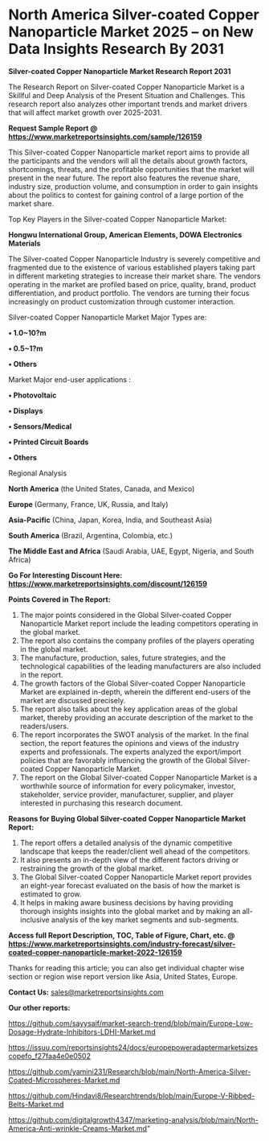 # North America Silver-coated Copper Nanoparticle Market 2025 – on New Data Insights Research By 2031

<strong>Silver-coated Copper Nanoparticle Market Research Report 2031</strong>

The Research Report on Silver-coated Copper Nanoparticle Market is a Skillful and Deep Analysis of the Present Situation and Challenges. This research report also analyzes other important trends and market drivers that will affect market growth over 2025-2031.

<strong>Request Sample Report @ <a href=https://www.marketreportsinsights.com/sample/126159>https://www.marketreportsinsights.com/sample/126159</a></strong>

This Silver-coated Copper Nanoparticle market report aims to provide all the participants and the vendors will all the details about growth factors, shortcomings, threats, and the profitable opportunities that the market will present in the near future. The report also features the revenue share, industry size, production volume, and consumption in order to gain insights about the politics to contest for gaining control of a large portion of the market share.

Top Key Players in the Silver-coated Copper Nanoparticle Market:

<strong>Hongwu International Group, American Elements, DOWA Electronics Materials</strong>

The Silver-coated Copper Nanoparticle Industry is severely competitive and fragmented due to the existence of various established players taking part in different marketing strategies to increase their market share. The vendors operating in the market are profiled based on price, quality, brand, product differentiation, and product portfolio. The vendors are turning their focus increasingly on product customization through customer interaction.

Silver-coated Copper Nanoparticle Market Major Types are:

<strong>• 1.0~10?m

• 0.5~1?m

• Others</strong>

Market Major end-user applications :

<strong>• Photovoltaic

• Displays

• Sensors/Medical

• Printed Circuit Boards

• Others</strong>

Regional Analysis

</u><strong><b>North America</b></strong> (the United States, Canada, and Mexico)

<strong><b>Europe </b></strong>(Germany, France, UK, Russia, and Italy)

<strong><b>Asia-Pacific</b></strong> (China, Japan, Korea, India, and Southeast Asia)

<strong><b>South America</b></strong> (Brazil, Argentina, Colombia, etc.)

<strong><b>The Middle East and Africa</b></strong> (Saudi Arabia, UAE, Egypt, Nigeria, and South Africa)

<strong>Go For Interesting Discount Here: <a href=https://www.marketreportsinsights.com/discount/126159>https://www.marketreportsinsights.com/discount/126159</a></strong>

<strong>Points Covered in The Report:</strong>
<ol>
  <li>The major points considered in the Global Silver-coated Copper Nanoparticle Market report include the leading competitors operating in the global market.</li>
  <li>The report also contains the company profiles of the players operating in the global market.</li>
  <li>The manufacture, production, sales, future strategies, and the technological capabilities of the leading manufacturers are also included in the report.</li>
  <li>The growth factors of the Global Silver-coated Copper Nanoparticle Market are explained in-depth, wherein the different end-users of the market are discussed precisely.</li>
  <li>The report also talks about the key application areas of the global market, thereby providing an accurate description of the market to the readers/users.</li>
  <li>The report incorporates the SWOT analysis of the market. In the final section, the report features the opinions and views of the industry experts and professionals. The experts analyzed the export/import policies that are favorably influencing the growth of the Global Silver-coated Copper Nanoparticle Market.</li>
  <li>The report on the Global Silver-coated Copper Nanoparticle Market is a worthwhile source of information for every policymaker, investor, stakeholder, service provider, manufacturer, supplier, and player interested in purchasing this research document.</li>
</ol>
<strong>Reasons for Buying Global Silver-coated Copper Nanoparticle Market Report:</strong>

<ol>
  <li>The report offers a detailed analysis of the dynamic competitive landscape that keeps the reader/client well ahead of the competitors.</li>
  <li>It also presents an in-depth view of the different factors driving or restraining the growth of the global market.</li>
  <li>The Global Silver-coated Copper Nanoparticle Market report provides an eight-year forecast evaluated on the basis of how the market is estimated to grow.</li>
  <li>It helps in making aware business decisions by having providing thorough insights insights into the global market and by making an all-inclusive analysis of the key market segments and sub-segments.</li>
</ol>
<strong>Access full Report Description, TOC, Table of Figure, Chart, etc. @ <a href=https://www.marketreportsinsights.com/industry-forecast/silver-coated-copper-nanoparticle-market-2022-126159>https://www.marketreportsinsights.com/industry-forecast/silver-coated-copper-nanoparticle-market-2022-126159</a></strong>


Thanks for reading this article; you can also get individual chapter wise section or region wise report version like Asia, United States, Europe.

<strong>Contact Us:</strong>
sales@marketreportsinsights.com

<strong>Our other reports:</strong>

<a href=https://github.com/sayysaif/market-search-trend/blob/main/Europe-Low-Dosage-Hydrate-Inhibitors-LDHI-Market.md>https://github.com/sayysaif/market-search-trend/blob/main/Europe-Low-Dosage-Hydrate-Inhibitors-LDHI-Market.md</a>

<a href=https://issuu.com/reportsinsights24/docs/europepoweradaptermarketsizescopefo_f27faa4e0e0502>https://issuu.com/reportsinsights24/docs/europepoweradaptermarketsizescopefo_f27faa4e0e0502</a>

<a href=https://github.com/yamini231/Research/blob/main/North-America-Silver-Coated-Microspheres-Market.md>https://github.com/yamini231/Research/blob/main/North-America-Silver-Coated-Microspheres-Market.md</a>

<a href=https://github.com/Hindavi8/Researchtrends/blob/main/Europe-V-Ribbed-Belts-Market.md>https://github.com/Hindavi8/Researchtrends/blob/main/Europe-V-Ribbed-Belts-Market.md</a>

<a href=https://github.com/digitalgrowth4347/marketing-analysis/blob/main/North-America-Anti-wrinkle-Creams-Market.md>https://github.com/digitalgrowth4347/marketing-analysis/blob/main/North-America-Anti-wrinkle-Creams-Market.md</a>"

